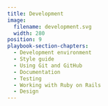 ```yaml
---
title: Development
image:
  filename: development.svg
  width: 280
position: 9
playbook-section-chapters:
  - Development environment
  - Style guide
  - Using Git and GitHub
  - Documentation
  - Testing
  - Working with Ruby on Rails
  - Design
---
```

